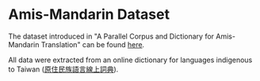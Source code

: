 # Amis-Mandarin Dataset

The dataset introduced in "A Parallel Corpus and Dictionary for Amis-Mandarin Translation" can be found [here](https://drive.google.com/drive/folders/1W-glGBpCz9R16Oy-P96jdK7YGSVuvdg2?usp=sharing).

All data were extracted from an online dictionary for languages indigenous to Taiwan ([原住民族語言線上詞典](https://e-dictionary.ilrdf.org.tw/ami/search.htm)).
